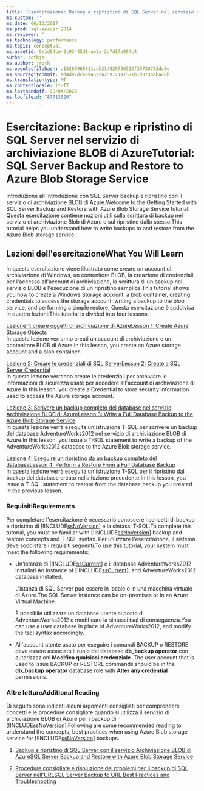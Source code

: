 ```yaml
---
title: 'Esercitazione: Backup e ripristino di SQL Server nel servizio di archiviazione Blob di Azure| Microsoft Docs'
ms.custom: ''
ms.date: 06/13/2017
ms.prod: sql-server-2014
ms.reviewer: ''
ms.technology: performance
ms.topic: conceptual
ms.assetid: 9e1d94ce-2c93-45d1-ae2a-2a7d1fa094c4
author: rothja
ms.author: jroth
ms.openlocfilehash: d15200968011cdb314829736512f39730782dc0e
ms.sourcegitcommit: ad4d92dce894592a259721a1571b1d8736abacdb
ms.translationtype: MT
ms.contentlocale: it-IT
ms.lasthandoff: 08/04/2020
ms.locfileid: "87713020"
---
```

# <a name="tutorial-sql-server-backup-and-restore-to-azure-blob-storage-service"></a><span data-ttu-id="9e8ed-102">Esercitazione: Backup e ripristino di SQL Server nel servizio di archiviazione BLOB di Azure</span><span class="sxs-lookup"><span data-stu-id="9e8ed-102">Tutorial: SQL Server Backup and Restore to Azure Blob Storage Service</span></span>
  <span data-ttu-id="9e8ed-103">Introduzione all'Introduzione con SQL Server backup e ripristino con il servizio di archiviazione BLOB di Azure.</span><span class="sxs-lookup"><span data-stu-id="9e8ed-103">Welcome to the Getting Started with SQL Server Backup and Restore with Azure Blob Storage Service tutorial.</span></span> <span data-ttu-id="9e8ed-104">Questa esercitazione contiene nozioni utili sulla scrittura di backup nel servizio di archiviazione Blob di Azure e sul ripristino dallo stesso.</span><span class="sxs-lookup"><span data-stu-id="9e8ed-104">This tutorial helps you understand how to write backups to and restore from the Azure Blob storage service.</span></span>  
  
## <a name="what-you-will-learn"></a><span data-ttu-id="9e8ed-105">Lezioni dell'esercitazione</span><span class="sxs-lookup"><span data-stu-id="9e8ed-105">What You Will Learn</span></span>  
 <span data-ttu-id="9e8ed-106">In questa esercitazione viene illustrato come creare un account di archiviazione di Windows, un contenitore BLOB, la creazione di credenziali per l'accesso all'account di archiviazione, la scrittura di un backup nel servizio BLOB e l'esecuzione di un ripristino semplice.</span><span class="sxs-lookup"><span data-stu-id="9e8ed-106">This tutorial shows you how to create a Windows Storage account, a blob container, creating credentials to access the storage account, writing a backup to the blob service, and performing a simple restore.</span></span> <span data-ttu-id="9e8ed-107">Questa esercitazione è suddivisa in quattro lezioni:</span><span class="sxs-lookup"><span data-stu-id="9e8ed-107">This tutorial is divided into four lessons:</span></span>  
  
 [<span data-ttu-id="9e8ed-108">Lezione 1: creare oggetti di archiviazione di Azure</span><span class="sxs-lookup"><span data-stu-id="9e8ed-108">Lesson 1: Create Azure Storage Objects</span></span>](../tutorials/lesson-1-create-windows-azure-storage-objects.md)  
 <span data-ttu-id="9e8ed-109">In questa lezione verranno creati un account di archiviazione e un contenitore BLOB di Azure.</span><span class="sxs-lookup"><span data-stu-id="9e8ed-109">In this lesson, you create an Azure storage account and a blob container.</span></span>  
  
 [<span data-ttu-id="9e8ed-110">Lezione 2: Creare le credenziali di SQL Server</span><span class="sxs-lookup"><span data-stu-id="9e8ed-110">Lesson 2: Create a SQL Server Credential</span></span>](../tutorials/lesson-2-create-a-sql-server-credential.md)  
 <span data-ttu-id="9e8ed-111">In questa lezione verranno create le credenziali per archiviare le informazioni di sicurezza usate per accedere all'account di archiviazione di Azure.</span><span class="sxs-lookup"><span data-stu-id="9e8ed-111">In this lesson, you create a Credential to store security information used to access the Azure storage account.</span></span>  
  
 [<span data-ttu-id="9e8ed-112">Lezione 3: Scrivere un backup completo del database nel servizio Archiviazione BLOB di Azure</span><span class="sxs-lookup"><span data-stu-id="9e8ed-112">Lesson 3: Write a Full Database Backup to the Azure Blob Storage Service</span></span>](../tutorials/lesson-3-write-a-full-database-backup-to-the-windows-azure-blob-storage-service.md)  
 <span data-ttu-id="9e8ed-113">In questa lezione verrà eseguita un'istruzione T-SQL per scrivere un backup del database AdventureWorks2012 nel servizio di archiviazione BLOB di Azure.</span><span class="sxs-lookup"><span data-stu-id="9e8ed-113">In this lesson, you issue a T-SQL statement to write a backup of the AdventureWorks2012 database to the Azure Blob storage service.</span></span>  
  
 [<span data-ttu-id="9e8ed-114">Lezione 4: Eseguire un ripristino da un backup completo del database</span><span class="sxs-lookup"><span data-stu-id="9e8ed-114">Lesson 4: Perform a Restore From a Full Database Backup</span></span>](../tutorials/lesson-4-perform-a-restore-from-a-full-database-backup.md)  
 <span data-ttu-id="9e8ed-115">In questa lezione verrà eseguita un'istruzione T-SQL per il ripristino dal backup del database creato nella lezione precedente.</span><span class="sxs-lookup"><span data-stu-id="9e8ed-115">In this lesson, you issue a T-SQL statement to restore from the database backup you created in the previous lesson.</span></span>  
  
### <a name="requirements"></a><span data-ttu-id="9e8ed-116">Requisiti</span><span class="sxs-lookup"><span data-stu-id="9e8ed-116">Requirements</span></span>  
 <span data-ttu-id="9e8ed-117">Per completare l'esercitazione è necessario conoscere i concetti di backup e ripristino di [!INCLUDE[ssNoVersion](../includes/ssnoversion-md.md)] e la sintassi T-SQL.</span><span class="sxs-lookup"><span data-stu-id="9e8ed-117">To complete this tutorial, you must be familiar with [!INCLUDE[ssNoVersion](../includes/ssnoversion-md.md)] backup and restore concepts and T-SQL syntax.</span></span> <span data-ttu-id="9e8ed-118">Per utilizzare l'esercitazione, il sistema deve soddisfare i requisiti seguenti.</span><span class="sxs-lookup"><span data-stu-id="9e8ed-118">To use this tutorial, your system must meet the following requirements:</span></span>  
  
-   <span data-ttu-id="9e8ed-119">Un'istanza di [!INCLUDE[ssCurrent](../includes/sscurrent-md.md)] e il database AdventureWorks2012 installati.</span><span class="sxs-lookup"><span data-stu-id="9e8ed-119">An instance of [!INCLUDE[ssCurrent](../includes/sscurrent-md.md)], and AdventureWorks2012 database installed.</span></span>  
  
     <span data-ttu-id="9e8ed-120">L'istanza di SQL Server può essere in locale o in una macchina virtuale di Azure.</span><span class="sxs-lookup"><span data-stu-id="9e8ed-120">The SQL Server instance can be on-premises or in an Azure Virtual Machine.</span></span>  
  
     <span data-ttu-id="9e8ed-121">È possibile utilizzare un database utente al posto di AdventureWorks2012 e modificare la sintassi tsql di conseguenza.</span><span class="sxs-lookup"><span data-stu-id="9e8ed-121">You can use a user database in place of AdventureWorks2012, and modify the tsql syntax accordingly.</span></span>  
  
-   <span data-ttu-id="9e8ed-122">All'account utente usato per eseguire i comandi BACKUP o RESTORE deve essere associato il ruolo del database **db_backup operator** con autorizzazioni **Modifica qualsiasi credenziale** .</span><span class="sxs-lookup"><span data-stu-id="9e8ed-122">The user account that is used to issue BACKUP or RESTORE commands should be in the **db_backup operator** database role with **Alter any credential** permissions.</span></span>  
  
### <a name="additional-reading"></a><span data-ttu-id="9e8ed-123">Altre letture</span><span class="sxs-lookup"><span data-stu-id="9e8ed-123">Additional Reading</span></span>  
 <span data-ttu-id="9e8ed-124">Di seguito sono indicati alcuni argomenti consigliati per comprendere i concetti e le procedure consigliate quando si utilizza il servizio di archiviazione BLOB di Azure per i backup di [!INCLUDE[ssNoVersion](../includes/ssnoversion-md.md)].</span><span class="sxs-lookup"><span data-stu-id="9e8ed-124">Following are some recommended reading to understand the concepts, best practices when using Azure Blob storage service for [!INCLUDE[ssNoVersion](../includes/ssnoversion-md.md)] backups.</span></span>  
  
1.  [<span data-ttu-id="9e8ed-125">Backup e ripristino di SQL Server con il servizio Archiviazione BLOB di Azure</span><span class="sxs-lookup"><span data-stu-id="9e8ed-125">SQL Server Backup and Restore with Azure Blob Storage Service</span></span>](backup-restore/sql-server-backup-and-restore-with-microsoft-azure-blob-storage-service.md)  
  
2.  [<span data-ttu-id="9e8ed-126">Procedure consigliate e risoluzione dei problemi per il backup di SQL Server nell'URL</span><span class="sxs-lookup"><span data-stu-id="9e8ed-126">SQL Server Backup to URL Best Practices and Troubleshooting</span></span>](backup-restore/sql-server-backup-to-url-best-practices-and-troubleshooting.md)  
  
  
